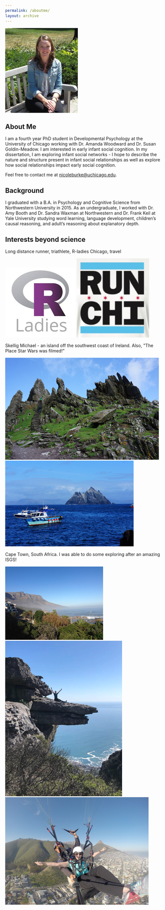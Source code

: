 ```yaml
---
permalink: /aboutme/
layout: archive
---
```


![me](nicoleburke.png)

## About Me 

I am a fourth year PhD student in Developmental Psychology at the University of Chicago working with Dr. Amanda Woodward and Dr. Susan Goldin-Meadow. I am interested in early infant social cognition. In my dissertation, I am exploring infant social networks - I hope to describe the nature and structure present in infant social relationships as well as explore how social relationships impact early social cognition. 

Feel free to contact me at nicoleburke@uchicago.edu. 


## Background 

I graduated with a B.A. in Psychology and Cognitive Science from Northwestern University in 2015. As an undergraduate, I worked with Dr. Amy Booth and Dr. Sandra Waxman at Northwestern and Dr. Frank Keil at Yale University studying word learning, language development, children’s causal reasoning, and adult’s reasoning about explanatory depth.

## Interests beyond science 

Long distance runner, triathlete, R-ladies Chicago, travel  


![rladies](rladies.jpg) ![run](runchi.png)


Skellig Michael - an island off the southwest coast of Ireland. Also, "The Place Star Wars was filmed!"


![skelligmichael](skelligmichael_small.png) ![skelligmichael2](skelligmichael2_small.png)



Cape Town, South Africa. I was able to do some exploring after an amazing ISGS! 


![capetown](capetown_small.png) ![divingboard](divingboard_small.png) ![paraglide](paraglide_small.png)



